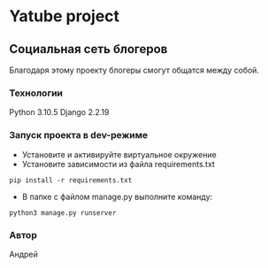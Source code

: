 # Yatube project
## Социальная сеть блогеров
Благодаря этому проекту блогеры смогут общатся между собой.
### Технологии
Python 3.10.5
Django 2.2.19
### Запуск проекта в dev-режиме
- Установите и активируйте виртуальное окружение
- Установите зависимости из файла requirements.txt
```
pip install -r requirements.txt
``` 
- В папке с файлом manage.py выполните команду:
```
python3 manage.py runserver
```
### Автор
Андрей
